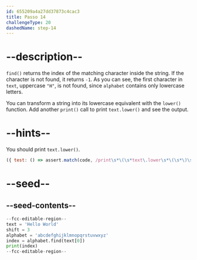 ```yaml
---
id: 655209a4a27dd37873c4cac3
title: Passo 14
challengeType: 20
dashedName: step-14
---
```


# --description--

`find()` returns the index of the matching character inside the string. If the character is not found, it returns `-1`. As you can see, the first character in `text`, uppercase `"H"`, is not found, since `alphabet` contains only lowercase letters.

You can transform a string into its lowercase equivalent with the `lower()` function. Add another `print()` call to print `text.lower()` and see the output.

# --hints--

You should print `text.lower()`.

```js
({ test: () => assert.match(code, /print\s*\(\s*text\.lower\s*\(\s*\)\s*\)/) })
```

# --seed--

## --seed-contents--

```py
--fcc-editable-region--
text = 'Hello World'
shift = 3
alphabet = 'abcdefghijklmnopqrstuvwxyz'
index = alphabet.find(text[0])
print(index)
--fcc-editable-region--
```
